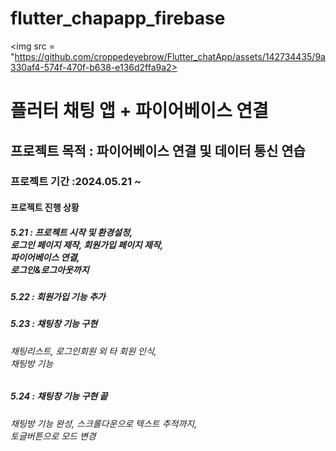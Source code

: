 # flutter_chapapp_firebase

<img src = "https://github.com/croppedeyebrow/Flutter_chatApp/assets/142734435/9a330af4-574f-470f-b638-e136d2ffa9a2>

<h1>플러터 채팅 앱  + 파이어베이스 연결</h1>

<h2> 프로젝트 목적 : 파이어베이스 연결 및 데이터 통신 연습</h2>

<h3>프로젝트 기간 :2024.05.21 ~ </h3>

<h4>프로젝트 진행 상황</h4>

<h5>5.21 : 프로젝트 시작 및 환경설정, <br> 로그인 페이지 제작, 회원가입 페이지 제작, <br> 파이어베이스 연결, <br> 로그인&로그아웃까지</h5>

<h5>5.22 : 회원가입 기능 추가</h5>

<h5>5.23 : 채팅창 기능 구현 <br> <h6>채팅리스트, 로그인회원 외 타 회원 인식, <br> 채팅방 기능</h6></h5>

<h5>5.24 : 채팅창 기능 구현 끝 <br> <h6> 채팅방 기능 완성, 스크롤다운으로 텍스트 추적까지, <br>토글버튼으로 모드 변경</h6></h5>
